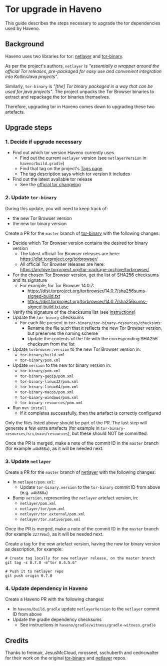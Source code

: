 # Tor upgrade in Haveno

This guide describes the steps necessary to upgrade the tor dependencies used by Haveno.

## Background

Haveno uses two libraries for tor: [netlayer][1] and [tor-binary][2].

As per the project's authors, `netlayer` is _"essentially a wrapper around the official Tor releases, pre-packaged for
easy use and convenient integration into Kotlin/Java projects"_.

Similarly, `tor-binary` is _"[the] Tor binary packaged in a way that can be used for java projects"_. The project
unpacks the Tor Browser binaries to extract and repackage the tor binaries themselves.

Therefore, upgrading tor in Haveno comes down to upgrading these two artefacts.


## Upgrade steps


### 1. Decide if upgrade necessary

 - Find out which tor version Haveno currently uses
   - Find out the current `netlayer` version (see `netlayerVersion` in `haveno/build.gradle`)
   - Find that tag on the project's [Tags page][3]
   - The tag description says which tor version it includes
- Find out the latest available tor release
   - See the [official tor changelog][4]


### 2. Update `tor-binary`

During this update, you will need to keep track of:

 - the new Tor Browser version
 - the new tor binary version

Create a PR for the `master` branch of [tor-binary][2] with the following changes:

 - Decide which Tor Browser version contains the desired tor binary version
   - The latest official Tor Browser releases are here: https://dist.torproject.org/torbrowser/
   - All official Tor Browser releases are here: https://archive.torproject.org/tor-package-archive/torbrowser/
 - For the chosen Tor Browser version, get the list of SHA256 checksums and its signature
   - For example, for Tor Browser 14.0.7:
     - https://dist.torproject.org/torbrowser/14.0.7/sha256sums-signed-build.txt
     - https://dist.torproject.org/torbrowser/14.0.7/sha256sums-signed-build.txt.asc
 - Verify the signature of the checksums list (see [instructions][5])
 - Update the `tor-binary` checksums
   - For each file present in `tor-binary/tor-binary-resources/checksums`:
     - Rename the file such that it reflects the new Tor Browser version, but preserves the naming scheme
     - Update the contents of the file with the corresponding SHA256 checksum from the list
 - Update `torbrowser.version` to the new Tor Browser version in:
   - `tor-binary/build.xml`
   - `tor-binary/pom.xml`
 - Update `version` to the new tor binary version in:
   - `tor-binary/pom.xml`
   - `tor-binary-geoip/pom.xml`
   - `tor-binary-linux32/pom.xml`
   - `tor-binary-linux64/pom.xml`
   - `tor-binary-macos/pom.xml`
   - `tor-binary-windows/pom.xml`
   - `tor-binary-resources/pom.xml`
 - Run `mvn install`
   - If it completes successfully, then the artefact is correctly configured


Only the files listed above should be part of the PR. The last step will generate a few extra artefacts (for
example in `tor-binary-resources/src/main/resources`), but these should NOT be committed.

Once the PR is merged, make a note of the commit ID in the `master` branch (for example `a4b868a`), as it will be needed
next.


### 3. Update `netlayer`

Create a PR for the `master` branch of [netlayer][1] with the following changes:

 - In `netlayer/pom.xml`:
   - Update `tor-binary.version` to the `tor-binary` commit ID from above (e.g. `a4b868a`)
 - Bump `version`, representing the `netlayer` artefact version, in:
   - `netlayer/pom.xml`
   - `netlayer/tor/pom.xml`
   - `netlayer/tor.external/pom.xml`
   - `netlayer/tor.native/pom.xml`

Once the PR is merged, make a note of the commit ID in the `master` branch (for example `32779ac`), as it will be
needed next.

Create a tag for the new artefact version, having the new tor binary version as description, for example:

```
# Create tag locally for new netlayer release, on the master branch
git tag -s 0.7.0 -m"tor 0.4.5.6"

# Push it to netlayer repo
git push origin 0.7.0
```


### 4. Update dependency in Haveno

Create a Haveno PR with the following changes:

 - In `haveno/build.gradle` update `netlayerVersion` to the `netlayer` commit ID from above
 - Update the gradle dependency checksums
   - See instructions in `haveno/gradle/witness/gradle-witness.gradle`


## Credits

Thanks to freimair, JesusMcCloud, mrosseel, sschuberth and cedricwalter for their work on the original
[tor-binary](https://github.com/JesusMcCloud/tor-binary) and [netlayer](https://github.com/JesusMcCloud/netlayer) repos.




[1]: https://github.com/haveno-dex/netlayer "netlayer"
[2]: https://github.com/haveno-dex/tor-binary "tor-binary"
[3]: https://github.com/haveno-dex/netlayer/tags "netlayer Tags"
[4]: https://gitweb.torproject.org/tor.git/plain/ChangeLog "tor changelog"
[5]: https://support.torproject.org/tbb/how-to-verify-signature/ "verify tor signature"
